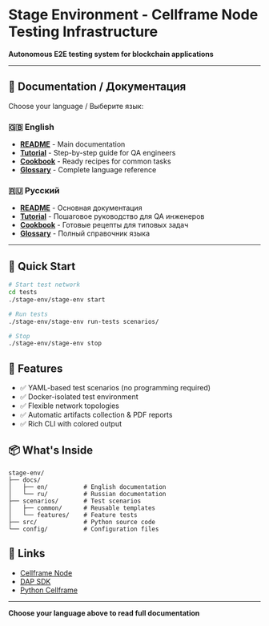 # Stage Environment - Cellframe Node Testing Infrastructure

**Autonomous E2E testing system for blockchain applications**

---

## 📖 Documentation / Документация

Choose your language / Выберите язык:

### 🇬🇧 English
- **[README](docs/en/README.md)** - Main documentation
- **[Tutorial](docs/en/scenarios/Tutorial.md)** - Step-by-step guide for QA engineers
- **[Cookbook](docs/en/scenarios/Cookbook.md)** - Ready recipes for common tasks
- **[Glossary](docs/en/scenarios/Glossary.md)** - Complete language reference

### 🇷🇺 Русский
- **[README](docs/ru/README.md)** - Основная документация
- **[Tutorial](docs/ru/scenarios/Tutorial.md)** - Пошаговое руководство для QA инженеров
- **[Cookbook](docs/ru/scenarios/Cookbook.md)** - Готовые рецепты для типовых задач
- **[Glossary](docs/ru/scenarios/Glossary.md)** - Полный справочник языка

---

## 🚀 Quick Start

```bash
# Start test network
cd tests
./stage-env/stage-env start

# Run tests
./stage-env/stage-env run-tests scenarios/

# Stop
./stage-env/stage-env stop
```

## 🎯 Features

- ✅ YAML-based test scenarios (no programming required)
- ✅ Docker-isolated test environment
- ✅ Flexible network topologies
- ✅ Automatic artifacts collection & PDF reports
- ✅ Rich CLI with colored output

## 📦 What's Inside

```
stage-env/
├── docs/
│   ├── en/          # English documentation
│   └── ru/          # Russian documentation
├── scenarios/       # Test scenarios
│   ├── common/      # Reusable templates
│   └── features/    # Feature tests
├── src/             # Python source code
└── config/          # Configuration files
```

## 🔗 Links

- [Cellframe Node](https://github.com/demlabs-cellframe/cellframe-node)
- [DAP SDK](https://github.com/demlabs-cellframe/dap-sdk)
- [Python Cellframe](https://github.com/demlabs-cellframe/python-cellframe)

---

**Choose your language above to read full documentation**
